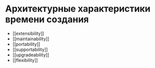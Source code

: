 
# Архитектурные характеристики времени создания

- [[extensibility]]
- [[maintainability]]
- [[portability]]
- [[supportability]]
- [[upgradeability]]
- [[flexibility]]